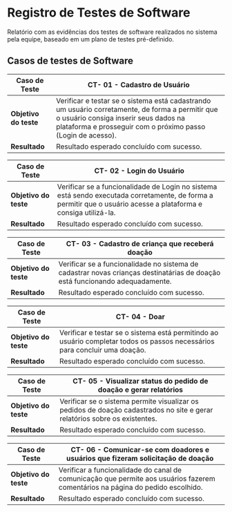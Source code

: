 # Registro de Testes de Software

Relatório com as evidências dos testes de software realizados no sistema pela equipe, baseado em um plano de testes pré-definido.

## Casos de testes de Software

|Caso de Teste |CT- 01 - Cadastro de Usuário  |
|--------------------|----------------------------------------------------------------------|
| **Objetivo do teste** | 	Verificar e testar se o sistema está cadastrando um usuário corretamente, de forma a permitir que o usuário consiga inserir seus dados na plataforma e prosseguir com o próximo passo (Login de acesso).  |
| **Resultado** | Resultado esperado concluído com sucesso. |

|Caso de Teste | CT- 02 - Login do Usuário|
|--------------------|----------------------------------------------------------------------|
| **Objetivo do teste** | 	Verificar se a funcionalidade de Login no sistema está sendo executada corretamente, de forma a permitir que o usuário acesse a plataforma e consiga utilizá-la. |
| **Resultado** | Resultado esperado concluído com sucesso. |

|Caso de Teste | CT- 03 - Cadastro de criança que receberá doação|
|--------------------|----------------------------------------------------------------------|
| **Objetivo do teste** | 	Verificar se a funcionalidade no sistema de cadastrar novas crianças destinatárias de doação está funcionando adequadamente. |
| **Resultado** | Resultado esperado concluído com sucesso. |

|Caso de Teste | CT- 04 - Doar|
|--------------------|----------------------------------------------------------------------|
| **Objetivo do teste** | 	Verificar e testar se o sistema está permitindo ao usuário completar todos os passos necessários para concluir uma doação. |
| **Resultado** | Resultado esperado concluído com sucesso. |

|Caso de Teste | CT- 05 - Visualizar status do pedido de doação e gerar relatórios|
|--------------------|----------------------------------------------------------------------|
| **Objetivo do teste** | 	Verificar se o sistema permite visualizar os pedidos de doação cadastrados no site e gerar relatórios sobre os existentes. |
| **Resultado** | Resultado esperado concluído com sucesso. |

|Caso de Teste | CT- 06 - Comunicar-se com doadores e usuários que fizeram solicitação de doação|
|--------------------|----------------------------------------------------------------------|
| **Objetivo do teste** | 	Verificar a funcionalidade do canal de comunicação que permite aos usuários fazerem comentários na página do pedido escolhido. |
| **Resultado** | Resultado esperado concluído com sucesso. |****
